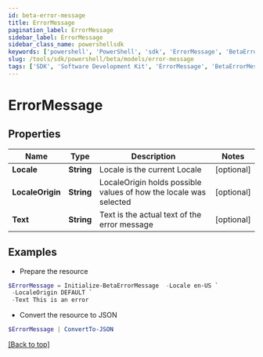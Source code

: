 ```yaml
---
id: beta-error-message
title: ErrorMessage
pagination_label: ErrorMessage
sidebar_label: ErrorMessage
sidebar_class_name: powershellsdk
keywords: ['powershell', 'PowerShell', 'sdk', 'ErrorMessage', 'BetaErrorMessage'] 
slug: /tools/sdk/powershell/beta/models/error-message
tags: ['SDK', 'Software Development Kit', 'ErrorMessage', 'BetaErrorMessage']
---
```



# ErrorMessage

## Properties

Name | Type | Description | Notes
------------ | ------------- | ------------- | -------------
**Locale** | **String** | Locale is the current Locale | [optional] 
**LocaleOrigin** | **String** | LocaleOrigin holds possible values of how the locale was selected | [optional] 
**Text** | **String** | Text is the actual text of the error message | [optional] 

## Examples

- Prepare the resource
```powershell
$ErrorMessage = Initialize-BetaErrorMessage  -Locale en-US `
 -LocaleOrigin DEFAULT `
 -Text This is an error
```

- Convert the resource to JSON
```powershell
$ErrorMessage | ConvertTo-JSON
```


[[Back to top]](#) 


